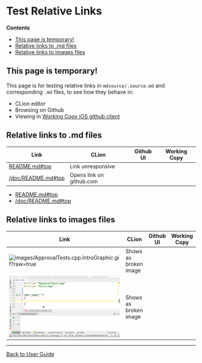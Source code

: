 <a id="top"></a>

# Test Relative Links

<!-- START doctoc generated TOC please keep comment here to allow auto update -->
<!-- DON'T EDIT THIS SECTION, INSTEAD RE-RUN doctoc TO UPDATE -->
**Contents**

- [This page is temporary!](#this-page-is-temporary)
- [Relative links to .md files](#relative-links-to-md-files)
- [Relative links to images files](#relative-links-to-images-files)

<!-- END doctoc generated TOC please keep comment here to allow auto update -->

## This page is temporary!

This page is for testing relative links in `mdsource/.source.md` and corresponding `.md` files, to see how they behave in:

* CLion editor
* Browsing on Github
* Viewing in [Working Copy iOS github client](https://workingcopyapp.com/)

## Relative links to .md files

| Link          | CLion             | Github UI             | Working Copy          |
| ------------- | ----------------- | --------------------- | --------------------- |
| [README.md#top](README.md#top)            | Link unresponsive         | | |
| [/doc/README.md#top](/doc/README.md#top)  | Opens link on github.com  | | |

* [README.md#top](README.md#top)
* [/doc/README.md#top](/doc/README.md#top)

## Relative links to images files

| Link          | CLion             | Github UI             | Working Copy          |
| ------------- | ----------------- | --------------------- | --------------------- |
| ![images/ApprovalTests.cpp.IntroGraphic.gif?raw=true](images/ApprovalTests.cpp.IntroGraphic.gif?raw=true) | Shows as broken image | |
| ![/doc/images/ApprovalTests.cpp.IntroGraphic.gif?raw=true](/doc/images/ApprovalTests.cpp.IntroGraphic.gif?raw=true) | Shows as broken image | | 

---

[Back to User Guide](README.md#top)
